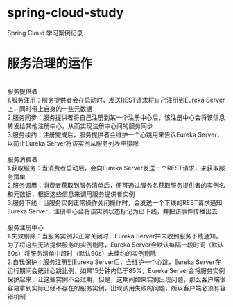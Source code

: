 # spring-cloud-study
Spring Cloud 学习案例记录<br/>
# 服务治理的运作
<br/>
服务提供者<br/>
1.服务注册：服务提供者会在启动时，发送REST请求将自己注册到Eureka Server上，同时带上自身的一些元数据<br/>
2.服务同步：服务提供者将自己注册到某一个注册中心后，该注册中心会将该信息转发给其他注册中心，从而实现注册中心间的服务同步<br/>
3.服务续约：注册完成后，服务提供者会维护一个心跳用来告诉Eureka Server，以防止Eureka Server将该实例从服务列表中排除<br/>
<br/>
服务消费者<br/>
1.获取服务：当消费者启动后，会向Eureka Server发送一个REST请求，来获取服务清单<br/>
2.服务调用：消费者获取到服务清单后，便可通过服务名获取服务提供者的实例名和元数据，根据这些信息来调用服务提供者实例<br/>
3.服务下线：当服务实例正常操作关闭操作时，会发送一个下线的REST请求通知Eureka Server，注册中心会将该实例状态标记为已下线，并把该事件传播出去<br/>
<br/>
服务注册中心<br/>
1.失效剔除：当服务实例非正常关闭时，Eureka Server并未收到服务下线通知，为了将这些无法提供服务的实例剔除，Eureka Server会默认每隔一段时间（默认60s）将服务清单中超时（默认90s）未续约的实例剔除<br/>
2.自我保护：服务注册到Eureka Server后，会维护一个心跳，Eureka Server在运行期间会统计心跳比例，如果15分钟内低于85%，Eureka Server会将服务实例保护起来，让这些实例不会过期，但是，这期间如果实例出现问题，那么客户端很容易拿到实际已经不存在的服务实例，出现调用失败的问题，所以客户端必须有容错机制<br/>
